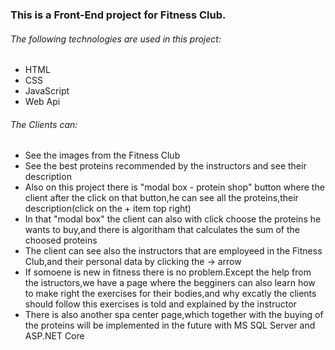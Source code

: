 ### This is a Front-End project for Fitness Club.

###### The following technologies are used in this project:

* HTML
* CSS
* JavaScript
* Web Api

###### The Clients can:
* See the images from the Fitness Club
* See the best proteins recommended by the instructors and see their description
* Also on this project there is "modal box - protein shop" button where the client after the click on that button,he can see all the proteins,their description(click on the + item top right)
* In that "modal box" the client can also with click choose the proteins he wants to buy,and there is algoritham that calculates the sum of the choosed proteins
* The client can see also the instructors that are employeed in the Fitness Club,and their personal data by clicking the -> arrow
* If somoene is new in fitness there is no problem.Except the help from the istructors,we have a page where the begginers can also learn how to make right the exercises for their bodies,and why excatly the clients should follow this exercises is told and explained by the instructor
* There is also another spa center page,which together with the buying of the proteins will be implemented in the future with MS SQL Server and ASP.NET Core
